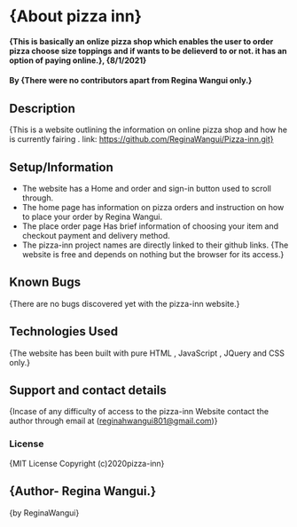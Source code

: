 # {About pizza inn}

#### {This is basically an onlize pizza shop which enables the user to order pizza choose size toppings and if wants to be delieverd to or not. it has an option of paying online.}, {8/1/2021}

#### By **{There were no contributors apart from Regina Wangui only.}**

## Description

{This is a website outlining the information on online pizza shop and how he is currently fairing .
link: https://github.com/ReginaWangui/Pizza-inn.git}

## Setup/Information

- The website has a Home and order and sign-in  button used to scroll through.
- The home page has information on pizza orders and instruction on how to place your order by Regina Wangui.
- The place order page Has brief information of choosing your item and checkout payment and delivery method.
- The pizza-inn project names are directly linked to their github links.
  {The website is free and depends on nothing but the browser for its access.}

## Known Bugs

{There are no bugs discovered yet with the pizza-inn website.}

## Technologies Used

{The website has been built with pure HTML , JavaScript , JQuery and CSS only.}

## Support and contact details

{Incase of any difficulty of access to the pizza-inn Website contact the author through email at (reginahwangui801@gmail.com)}

### License

{MIT License
Copyright (c)2020pizza-inn}

## {Author- Regina Wangui.}
{by ReginaWangui}
